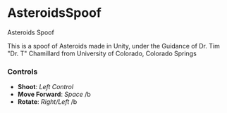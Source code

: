 # AsteroidsSpoof
Asteroids Spoof

This is a spoof of Asteroids made in Unity, under the Guidance of Dr. Tim "Dr. T" Chamillard from University of Colorado, Colorado Springs

### Controls

  - **Shoot**: *Left Control*
  - **Move Forward**: *Space* /b
  - **Rotate**: *Right/Left* /b
